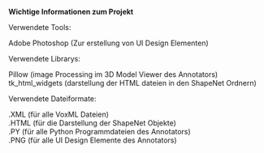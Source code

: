 **Wichtige Informationen zum Projekt**

Verwendete Tools:<br>

Adobe Photoshop (Zur erstellung von UI Design Elementen)<br>

Verwendete Librarys: <br>

Pillow (image Processing im 3D Model Viewer des Annotators) <br>
tk_html_widgets (darstellung der HTML dateien in den ShapeNet Ordnern) <br>

Verwendete Dateiformate: <br>

.XML (für alle VoxML Dateien)<br>
.HTML (für die Darstellung der ShapeNet Objekte)<br>
.PY (für alle Python Programmdateien des Annotators)<br>
.PNG (für alle UI Design Elemente des Annotators)<br>